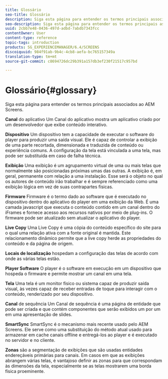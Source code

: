 ```yaml
---
title: Glossário
seo-title: Glossário
description: Siga esta página para entender os termos principais associados ao AEM Screens.
seo-description: Siga esta página para entender os termos principais associados ao AEM Screens.
uuid: 2cbb7e48-0436-497d-adbd-7abdb7343fcc
contentOwner: User
content-type: reference
topic-tags: introduction
products: SG_EXPERIENCEMANAGER/6.4/SCREENS
discoiquuid: 984f91ab-9b4c-4cb8-aefa-bc765157349a
translation-type: tm+mt
source-git-commit: c8694726dc29b391a157db3ef230f21517c957bd

---
```



# Glossário{#glossary}

Siga esta página para entender os termos principais associados ao AEM Screens.

**Canal** do aplicativo Um Canal do aplicativo mostra um aplicativo criado por um desenvolvedor que exibe conteúdo interativo.

**Dispositivo** Um dispositivo tem a capacidade de executar o software do player para produzir uma saída visual. Ele é capaz de controlar a exibição de uma parte recortada, dimensionada e traduzida de conteúdo ou experiência comuns. A configuração da tela está vinculada a uma tela, mas pode ser substituída em caso de falha técnica.

**Exibição** Uma exibição é um agrupamento virtual de uma ou mais telas que normalmente são posicionadas próximas umas das outras. A exibição é, em geral, permanente com relação a uma instalação. Esse será o objeto no qual os autores de conteúdo irão trabalhar e é sempre referenciado como uma exibição lógica em vez de suas contrapartes físicas.

**Firmware** Firmware é o termo dado ao software que é executado no dispositivo dentro do aplicativo do player em uma exibição da Web. É uma camada javascript que executa o conteúdo contido em um canal dentro do iFrames e fornece acesso aos recursos nativos por meio de plug-ins. O firmware pode ser atualizado sem atualizar o aplicativo do player.

**Live Copy** Uma Live Copy é uma cópia do conteúdo específico do site para o qual uma relação ativa com a fonte original é mantida. Este relacionamento dinâmico permite que a live copy herde as propriedades do conteúdo e da página de origem.

**Locais de localização** hospedam a configuração das telas de acordo com onde as várias telas estão.

**Player Software** O player é o software em execução em um dispositivo que hospeda o firmware e permite mostrar um canal em uma tela.

**Tela** Uma tela é um monitor físico ou sistema capaz de produzir saída visual, às vezes capaz de receber entradas de toque para interagir com o conteúdo, renderizado por seu dispositivo.

**Canal** de sequência Um Canal de sequência é uma página de entidade que pode ser criada e que contém componentes que serão exibidos um por um em uma apresentação de slides.

**SmartSync** SmartSync é o mecanismo mais recente usado pelo AEM Screens. Ele serve como uma substituição do método atual usado para armazenar em cache canais offline e entregá-los ao player e é executado no servidor e no cliente.

**Zonas** são a segmentação de exibições que são usadas entidades endereçáveis primárias para canais. Em casos em que as exibições abrangem várias telas, é vantajoso definir as zonas para que correspondam às dimensões da tela, especialmente se as telas mostrarem uma borda física proeminente.
